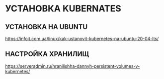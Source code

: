 # УСТАНОВКА KUBERNATES

## УСТАНОВКА НА UBUNTU

https://infoit.com.ua/linux/kak-ustanovit-kubernetes-na-ubuntu-20-04-lts/

## НАСТРОЙКА ХРАНИЛИЩ

https://serveradmin.ru/hranilishha-dannyh-persistent-volumes-v-kubernetes/
